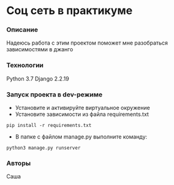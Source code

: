 # Соц сеть в практикуме
### Описание
Надеюсь работа с этим проектом поможет мне разобраться зависимостями в джанго
### Технологии
Python 3.7
Django 2.2.19
### Запуск проекта в dev-режиме
- Установите и активируйте виртуальное окружение
- Установите зависимости из файла requirements.txt
```
pip install -r requirements.txt
``` 
- В папке с файлом manage.py выполните команду:
```
python3 manage.py runserver
```
### Авторы
Саша